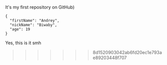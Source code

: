 It's my first repository on GitHub)

```
{
  "firstName": "Andrey",
  "nickName": "Biwaby",
  "age": 19
}
```

Yes, this is it smh
>>>>>>> 8d1520903042ab6fd20ec1e793ae89203448f707
